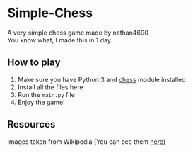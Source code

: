 # Simple-Chess
A very simple chess game made by nathan4690<br>
You know what, I made this in 1 day.

## How to play
1. Make sure you have Python 3 and [chess](https://pypi.org/project/chess/) module installed<br>
2. Install all the files here<br>
3. Run the `main.py` file<br>
4. Enjoy the game!

## Resources
Images taken from Wikipedia (You can see them [here](https://commons.wikimedia.org/wiki/Category:PNG_chess_pieces/Standard_transparent))
